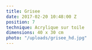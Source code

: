 ```yaml
---
title: Grisee
date: 2017-02-20 10:48:00 Z
position: 7
technique: Acrylique sur toile
dimensions: 40 x 30 cm
photo: "/uploads/grisee_hd.jpg"
---
```


